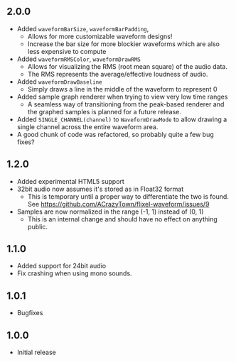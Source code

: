 ## 2.0.0
- Added `waveformBarSize`, `waveformBarPadding`,
    - Allows for more customizable waveform designs!
    - Increase the bar size for more blockier waveforms which are also less expensive to compute
- Added `waveformRMSColor`, `waveformDrawRMS`
    - Allows for visualizing the RMS (root mean square) of the audio data.
    - The RMS represents the average/effective loudness of audio.
- Added `waveformDrawBaseline`
    - Simply draws a line in the middle of the waveform to represent 0
- Added sample graph renderer when trying to view very low time ranges
    - A seamless way of transitioning from the peak-based renderer and the graphed samples is planned for a future release.
- Added `SINGLE_CHANNEL(channel)` to `WaveformDrawMode` to allow drawing a single channel across the entire waveform area.
- A good chunk of code was refactored, so probably quite a few bug fixes?

## 1.2.0
- Added experimental HTML5 support
- 32bit audio now assumes it's stored as in Float32 format
    - This is temporary until a proper way to differentiate the two is found. See https://github.com/ACrazyTown/flixel-waveform/issues/9
- Samples are now normalized in the range (-1, 1) instead of (0, 1)
    - This is an internal change and should have no effect on anything public.

## 1.1.0
- Added support for 24bit audio
- Fix crashing when using mono sounds.

## 1.0.1
- Bugfixes

## 1.0.0
- Initial release
